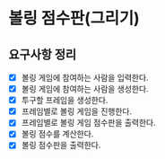 # 볼링 점수판(그리기)

## 요구사항 정리

- [x] 볼링 게임에 참여하는 사람을 입력한다.
- [x] 볼링 게임에 참여하는 사람을 생성한다.
- [x] 투구할 프레임을 생성한다.
- [x] 프레임별로 볼링 게임을 진행한다.
- [x] 프레임별로 볼링 게임 점수판을 출력한다.
- [x] 볼링 점수를 계산한다.
- [x] 볼링 점수판을 출력한다.
